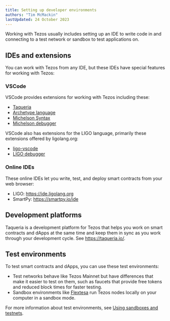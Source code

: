 ```yaml
---
title: Setting up developer environments
authors: "Tim McMackin"
lastUpdated: 24 October 2023
---
```


Working with Tezos usually includes setting up an IDE to write code in and connecting to a test network or sandbox to test applications on.

<!-- TODO can we mention the StackBlitz/GitPod Web IDE?
New feature to give developers a more fully featured web IDE with 1 click (similar to what a more experienced dev would have locally)
-->

## IDEs and extensions

You can work with Tezos from any IDE, but these IDEs have special features for working with Tezos:

### VSCode

VSCode provides extensions for working with Tezos including these:

- [Taqueria](https://marketplace.visualstudio.com/items?itemName=PinnacleLabs.taqueria)
- [Archetype language](https://marketplace.visualstudio.com/items?itemName=edukera.archetype)
- [Michelson Syntax](https://marketplace.visualstudio.com/items?itemName=baking-bad.michelson)
- [Michelson debugger](https://marketplace.visualstudio.com/items?itemName=serokell-io.michelson-debugger)

VSCode also has extensions for the LIGO language, primarily these extensions offered by ligolang.org:

- [ligo-vscode](https://marketplace.visualstudio.com/items?itemName=ligolang-publish.ligo-vscode)
- [LIGO debugger](https://marketplace.visualstudio.com/items?itemName=ligolang-publish.ligo-debugger-vscode)

### Online IDEs

These online IDEs let you write, test, and deploy smart contracts from your web browser:

- LIGO: https://ide.ligolang.org
- SmartPy: https://smartpy.io/ide

## Development platforms

Taqueria is a development platform for Tezos that helps you work on smart contracts and dApps at the same time and keep them in sync as you work through your development cycle.
See https://taqueria.io/.

## Test environments

To test smart contracts and dApps, you can use these test environments:

- Test networks behave like Tezos Mainnet but have differences that make it easier to test on them, such as faucets that provide free tokens and reduced block times for faster testing.
- Sandbox environments like [Flextesa](https://tezos.gitlab.io/flextesa/) run Tezos nodes locally on your computer in a sandbox mode.

For more information about test environments, see [Using sandboxes and testnets](./testnets).
